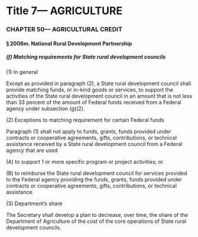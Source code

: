 
# Title 7— AGRICULTURE
### CHAPTER 50— AGRICULTURAL CREDIT
#### § 2008m. National Rural Development Partnership
##### (f) Matching requirements for State rural development councils

(1) In general

Except as provided in paragraph (2), a State rural development council shall provide matching funds, or in-kind goods or services, to support the activities of the State rural development council in an amount that is not less than 33 percent of the amount of Federal funds received from a Federal agency under subsection (g)(2).

(2) Exceptions to matching requirement for certain Federal funds

Paragraph (1) shall not apply to funds, grants, funds provided under contracts or cooperative agreements, gifts, contributions, or technical assistance received by a State rural development council from a Federal agency that are used

(A) to support 1 or more specific program or project activities; or

(B) to reimburse the State rural development council for services provided to the Federal agency providing the funds, grants, funds provided under contracts or cooperative agreements, gifts, contributions, or technical assistance.

(3) Department’s share

The Secretary shall develop a plan to decrease, over time, the share of the Department of Agriculture of the cost of the core operations of State rural development councils.
